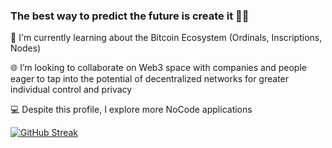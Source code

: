 ### The best way to predict the future is create it 👩‍💻 


<p>🌌 I'm currently learning about the Bitcoin Ecosystem (Ordinals, Inscriptions, Nodes)</p> 
<p>🌐 I’m looking to collaborate on Web3 space with companies and people eager to tap into the potential of decentralized networks for greater individual control and privacy</p> 
<p>💻 Despite this profile, I explore more NoCode applications</p>

<div>
   <a href="http://www.github.com/0xEris">
      <a href="https://git.io/streak-stats"><img src="https://github-readme-streak-stats.herokuapp.com?user=0xEris&theme=transparent&currStreakNum=EBEBEB&ring=EB6300&fire=EB6300&currStreakLabel=EB6300&sideLabels=EBEBEB&sideNums=EBEBEBE0&dates=EBEBEB9B" alt="GitHub Streak" /></a>
   </a>
</div>

